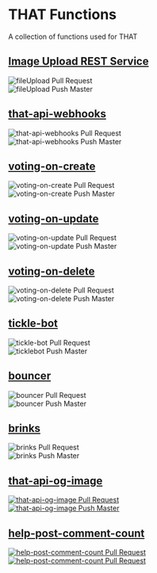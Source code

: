 # THAT Functions

A collection of functions used for THAT

## [Image Upload REST Service](functions/fileUpload)

![fileUpload Pull Request](https://github.com/ThatConference/that-api-functions/workflows/fileUpload%20Pull%20Request/badge.svg)  
![fileUpload Push Master](https://github.com/ThatConference/that-api-functions/workflows/fileUpload%20Push%20Master/badge.svg)

## [that-api-webhooks](functions/that-api-webhooks)

![that-api-webhooks Pull Request](https://github.com/ThatConference/that-api-functions/workflows/that-api-webhooks%20Pull%20Request/badge.svg)  
![that-api-webhooks Push Master](https://github.com/ThatConference/that-api-functions/workflows/that-api-webhooks%20Push%20Master/badge.svg)

## [voting-on-create](functions/voting-on-create)

![voting-on-create Pull Request](https://github.com/ThatConference/that-api-functions/workflows/voting-on-create%20Pull%20Request/badge.svg)  
![voting-on-create Push Master](https://github.com/ThatConference/that-api-functions/workflows/voting-on-create%20Push%20Master/badge.svg)

## [voting-on-update](functions/voting-on-update)

![voting-on-update Pull Request](https://github.com/ThatConference/that-api-functions/workflows/voting-on-update%20Pull%20Request/badge.svg)  
![voting-on-update Push Master](https://github.com/ThatConference/that-api-functions/workflows/voting-on-update%20Push%20Master/badge.svg)

## [voting-on-delete](funcitons/voting-on-delete)

![voting-on-delete Pull Request](https://github.com/ThatConference/that-api-functions/workflows/voting-on-delete%20Pull%20Request/badge.svg)  
![voting-on-delete Push Master](https://github.com/ThatConference/that-api-functions/workflows/voting-on-delete%20Push%20Master/badge.svg)

## [tickle-bot](functions/tickle-bot)

![tickle-bot Pull Request](https://github.com/ThatConference/that-api-functions/workflows/tickle-bot%20Pull%20Request/badge.svg)  
![ticklebot Push Master](https://github.com/ThatConference/that-api-functions/workflows/tickle-bot%20Push%20Master/badge.svg)

## [bouncer](functions/bouncer)

![bouncer Pull Request](https://github.com/ThatConference/that-api-functions/workflows/bouncer%20Pull%20Request/badge.svg)  
![bouncer Push Master](https://github.com/ThatConference/that-api-functions/workflows/bouncer%20Push%20Master/badge.svg)

## [brinks](functions/brinks)

![brinks Pull Request](https://github.com/ThatConference/that-api-functions/workflows/brinks%20Pull%20Request/badge.svg)  
![brinks Push Master](https://github.com/ThatConference/that-api-functions/workflows/brinks%20Push%20Master/badge.svg)

## [that-api-og-image](functions/og-image)

[![that-api-og-image Pull Request](https://github.com/ThatConference/that-api-functions/actions/workflows/that-api-og-image_PullRequest.yml/badge.svg)](https://github.com/ThatConference/that-api-functions/actions/workflows/that-api-og-image_PullRequest.yml)  
[![that-api-og-image Push Master](https://github.com/ThatConference/that-api-functions/actions/workflows/that-api-og-image_PushMaster.yml/badge.svg)](https://github.com/ThatConference/that-api-functions/actions/workflows/that-api-og-image_PushMaster.yml)

## [help-post-comment-count](functions/help-post-comment-count)

[![help-post-comment-count Pull Request](https://github.com/ThatConference/that-api-functions/actions/workflows/help-post-comment-count_PullRequest.yml/badge.svg)](https://github.com/ThatConference/that-api-functions/actions/workflows/help-post-comment-count_PullRequest.yml)
[![help-post-comment-count Pull Request](https://github.com/ThatConference/that-api-functions/actions/workflows/help-post-comment-count_PullRequest.yml/badge.svg)](https://github.com/ThatConference/that-api-functions/actions/workflows/help-post-comment-count_PullRequest.yml)
